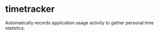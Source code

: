 # timetracker
Automatically records application usage activity to gather personal time statistics. 
